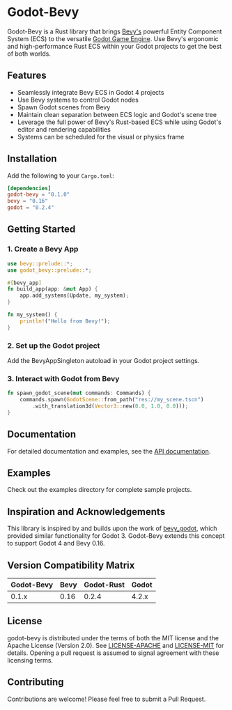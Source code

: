 # Godot-Bevy

Godot-Bevy is a Rust library that brings [Bevy's](https://bevyengine.org/) powerful Entity Component System (ECS) to the versatile [Godot Game Engine](https://godotengine.org/). Use Bevy's ergonomic and high-performance Rust ECS within your Godot projects to get the best of both worlds.

## Features

- Seamlessly integrate Bevy ECS in Godot 4 projects
- Use Bevy systems to control Godot nodes
- Spawn Godot scenes from Bevy
- Maintain clean separation between ECS logic and Godot's scene tree
- Leverage the full power of Bevy's Rust-based ECS while using Godot's editor and rendering capabilities
- Systems can be scheduled for the visual or physics frame

## Installation

Add the following to your `Cargo.toml`:

```toml
[dependencies]
godot-bevy = "0.1.0"
bevy = "0.16"
godot = "0.2.4"
```

## Getting Started

### 1. Create a Bevy App

```rust
use bevy::prelude::*;
use godot_bevy::prelude::*;

#[bevy_app]
fn build_app(app: &mut App) {
    app.add_systems(Update, my_system);
}

fn my_system() {
    println!("Hello from Bevy!");
}
```

### 2. Set up the Godot project

Add the BevyAppSingleton autoload in your Godot project settings.

### 3. Interact with Godot from Bevy

```rust
fn spawn_godot_scene(mut commands: Commands) {
    commands.spawn(GodotScene::from_path("res://my_scene.tscn")
        .with_translation3d(Vector3::new(0.0, 1.0, 0.0)));
}
```

## Documentation

For detailed documentation and examples, see the [API documentation](https://docs.rs/godot-bevy).

## Examples

Check out the examples directory for complete sample projects.

## Inspiration and Acknowledgements

This library is inspired by and builds upon the work of [bevy_godot](https://github.com/rand0m-cloud/bevy_godot), which provided similar functionality for Godot 3. Godot-Bevy extends this concept to support Godot 4 and Bevy 0.16.

## Version Compatibility Matrix

| Godot-Bevy | Bevy | Godot-Rust | Godot |
|------------|------|------------|-------|
| 0.1.x      | 0.16 | 0.2.4      | 4.2.x |

## License

godot-bevy is distributed under the terms of both the MIT license and the Apache License (Version 2.0).
See [LICENSE-APACHE](./LICENSE-APACHE) and [LICENSE-MIT](./LICENSE-MIT) for details. Opening a pull
request is assumed to signal agreement with these licensing terms.

## Contributing

Contributions are welcome! Please feel free to submit a Pull Request.

